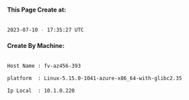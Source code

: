 
   
#### This Page Create at:

```bash

2023-07-10 - 17:35:27 UTC

```

#### Create By Machine:

```bash

Host Name : fv-az456-393

platform  : Linux-5.15.0-1041-azure-x86_64-with-glibc2.35

Ip Local  : 10.1.0.220

```

